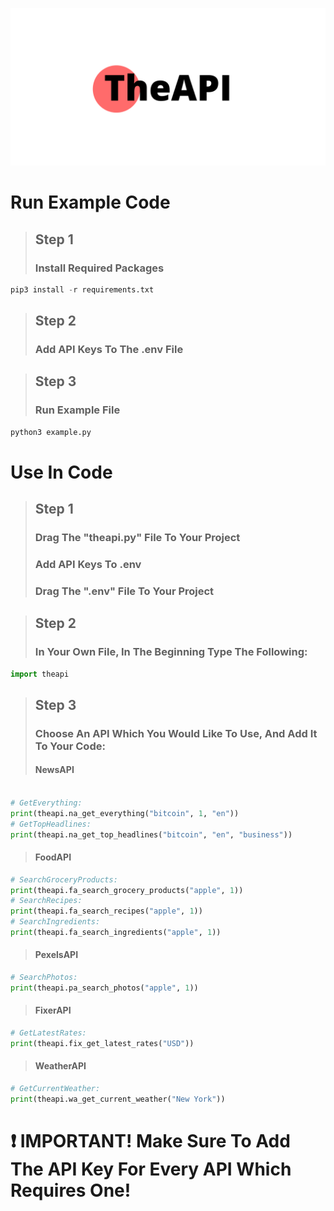 ![alt text](https://github.com/johnyg127/TheAPI/raw/main/TheAPI.png)

# Run Example Code

> ## Step 1
> ### Install Required Packages
```py
pip3 install -r requirements.txt
```
> ## Step 2
> ### Add API Keys To The .env File

> ## Step 3
> ### Run Example File
```py
python3 example.py
```

# Use In Code

> ## Step 1
> ### Drag The "theapi.py" File To Your Project
> ### Add API Keys To .env
> ### Drag The ".env" File To Your Project


> ## Step 2
> ### In Your Own File, In The Beginning Type The Following:
```py
import theapi
```

> ## Step 3
> ### Choose An API Which You Would Like To Use, And Add It To Your Code:
> #### NewsAPI
```py

# GetEverything:
print(theapi.na_get_everything("bitcoin", 1, "en"))
# GetTopHeadlines:
print(theapi.na_get_top_headlines("bitcoin", "en", "business"))
```
> #### FoodAPI
```py
# SearchGroceryProducts:
print(theapi.fa_search_grocery_products("apple", 1))
# SearchRecipes:
print(theapi.fa_search_recipes("apple", 1))
# SearchIngredients:
print(theapi.fa_search_ingredients("apple", 1))
```
> #### PexelsAPI
```py
# SearchPhotos:
print(theapi.pa_search_photos("apple", 1))
```
> #### FixerAPI
```py
# GetLatestRates:   
print(theapi.fix_get_latest_rates("USD"))
```
> #### WeatherAPI
```py
# GetCurrentWeather:
print(theapi.wa_get_current_weather("New York"))
```
# ❗ IMPORTANT! Make Sure To Add The API Key For Every API Which Requires One!
